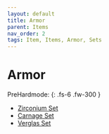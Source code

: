 ```yaml
---
layout: default
title: Armor
parent: Items
nav_order: 2
tags: Item, Items, Armor, Sets
---
```


# Armor

PreHardmode: 
{: .fs-6 .fw-300 }
- [Zirconium Set](https://ricklugtigheid.github.io/SupernovaMod/docs/items/armor/zirconium_set)
- [Carnage Set](https://ricklugtigheid.github.io/SupernovaMod/docs/items/armor/carnage_set)
- [Verglas Set](https://ricklugtigheid.github.io/SupernovaMod/docs/items/armor/verglas_set)